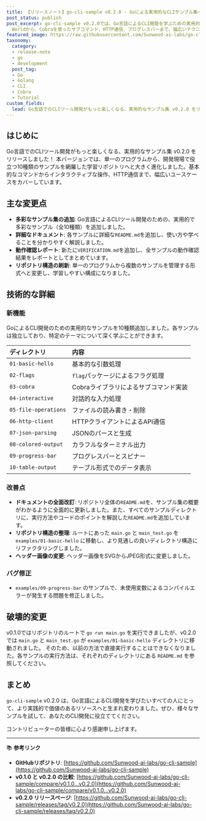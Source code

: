 ```yaml
---
title: 【リリースノート】go-cli-sample v0.2.0 - Goによる実用的なCLIサンプル集へ大刷新！
post_status: publish
post_excerpt: go-cli-sample v0.2.0では、Go言語によるCLI開発を学ぶための実用的なサンプル集を10種類追加しました。基本的なHello
  Worldから、Cobraを使ったサブコマンド、HTTP通信、プログレスバーまで、幅広いテクニックを網羅しています。
featured_image: https://raw.githubusercontent.com/Sunwood-ai-labs/go-cli-sample/main/generated-images/release-v0.2.0-20251024_135157/imagen-4-ultra_2025-10-24T13-52-59-011Z_a_minimalistic_line_art_of_a_sleepy_axolotl__illus_1.png
taxonomy:
  category:
  - release-note
  - go
  - development
  post_tag:
  - Go
  - Golang
  - CLI
  - Cobra
  - Tutorial
custom_fields:
  lead: Go言語でのCLIツール開発がもっと楽しくなる、実用的なサンプル集 v0.2.0 をリリースしました！本バージョンでは、基本的なコマンドからインタラクティブな操作、HTTP通信まで、開発現場で役立つ10種類のサンプルを追加し、リポジトリ構造も大幅に刷新しています。
---
```


## はじめに
Go言語でのCLIツール開発がもっと楽しくなる、実用的なサンプル集 v0.2.0 をリリースしました！
本バージョンでは、単一のプログラムから、開発現場で役立つ10種類のサンプルを網羅した学習リポジトリへと大きく進化しました。基本的なコマンドからインタラクティブな操作、HTTP通信まで、幅広いユースケースをカバーしています。

## 主な変更点
- **多彩なサンプル集の追加**: Go言語によるCLIツール開発のための、実用的で多彩なサンプル（全10種類）を追加しました。
- **詳細なドキュメント**: 各サンプルに詳細な`README.md`を追加し、使い方や学べることを分かりやすく解説しました。
- **動作確認レポート**: 新たに`VERIFICATION.md`を追加し、全サンプルの動作確認結果をレポートとしてまとめています。
- **リポジトリ構造の刷新**: 単一のプログラムから複数のサンプルを管理する形式へと変更し、学習しやすい構成になりました。

## 技術的な詳細
### 新機能
GoによるCLI開発のための実用的なサンプルを10種類追加しました。各サンプルは独立しており、特定のテーマについて深く学ぶことができます。

| ディレクトリ | 内容 |
|:---|:---|
| `01-basic-hello` | 基本的な引数処理 |
| `02-flags` | `flag`パッケージによるフラグ処理 |
| `03-cobra` | Cobraライブラリによるサブコマンド実装 |
| `04-interactive` | 対話的な入力処理 |
| `05-file-operations` | ファイルの読み書き・削除 |
| `06-http-client` | HTTPクライアントによるAPI通信 |
| `07-json-parsing` | JSONのパースと生成 |
| `08-colored-output` | カラフルなターミナル出力 |
| `09-progress-bar` | プログレスバーとスピナー |
| `10-table-output` | テーブル形式でのデータ表示 |

### 改善点
- **ドキュメントの全面改訂**: リポジトリ全体の`README.md`を、サンプル集の概要がわかるように全面的に更新しました。また、すべてのサンプルディレクトリに、実行方法やコードのポイントを解説した`README.md`を追加しています。
- **リポジトリ構造の整理**: ルートにあった `main.go` と `main_test.go` を `examples/01-basic-hello` に移動し、より見通しの良いディレクトリ構造にリファクタリングしました。
- **ヘッダー画像の変更**: ヘッダー画像をSVGからJPEG形式に変更しました。

### バグ修正
- `examples/09-progress-bar` のサンプルで、未使用変数によるコンパイルエラーが発生する問題を修正しました。

## 破壊的変更
v0.1.0ではリポジトリのルートで `go run main.go` を実行できましたが、v0.2.0では `main.go` と `main_test.go` が `examples/01-basic-hello` ディレクトリに移動されました。
そのため、以前の方法で直接実行することはできなくなりました。各サンプルの実行方法は、それぞれのディレクトリにある `README.md` を参照してください。

## まとめ
`go-cli-sample` v0.2.0 は、Go言語によるCLI開発を学びたいすべての人にとって、より実践的で価値のあるリソースへと生まれ変わりました。ぜひ、様々なサンプルを試して、あなたのCLI開発に役立ててください。

コントリビューターの皆様に心より感謝申し上げます。

---
📚 **参考リンク**
- **GitHubリポジトリ**: [https://github.com/Sunwood-ai-labs/go-cli-sample](https://github.com/Sunwood-ai-labs/go-cli-sample)
- **v0.1.0 と v0.2.0 の比較**: [https://github.com/Sunwood-ai-labs/go-cli-sample/compare/v0.1.0...v0.2.0](https://github.com/Sunwood-ai-labs/go-cli-sample/compare/v0.1.0...v0.2.0)
- **v0.2.0 リリースページ**: [https://github.com/Sunwood-ai-labs/go-cli-sample/releases/tag/v0.2.0](https://github.com/Sunwood-ai-labs/go-cli-sample/releases/tag/v0.2.0)
